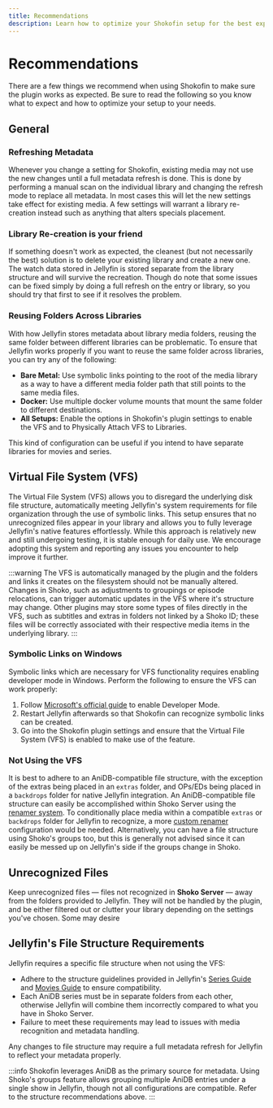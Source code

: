 ```yaml
---
title: Recommendations
description: Learn how to optimize your Shokofin setup for the best experience.
---
```


# Recommendations

There are a few things we recommend when using Shokofin to make sure the plugin works as expected. Be sure to read the
following so you know what to expect and how to optimize your setup to your needs.

## General

### Refreshing Metadata

Whenever you change a setting for Shokofin, existing media may not use the new changes until a full metadata refresh is
done. This is done by performing a manual scan on the individual library and changing the refresh mode to replace all
metadata. In most cases this will let the new settings take effect for existing media. A few settings will warrant a
library re-creation instead such as anything that alters specials placement.

### Library Re-creation is your friend

If something doesn't work as expected, the cleanest (but not necessarily the best) solution is to delete your existing
library and create a new one. The watch data stored in Jellyfin is stored separate from the library structure and will
survive the recreation. Though do note that some issues can be fixed simply by doing a full refresh on the entry or
library, so you should try that first to see if it resolves the problem.

### Reusing Folders Across Libraries

With how Jellyfin stores metadata about library media folders, reusing the same folder between different libraries can
be problematic. To ensure that Jellyfin works properly if you want to reuse the same folder across libraries, you can
try any of the following:

- **Bare Metal:** Use symbolic links pointing to the root of the media library as a way to have a different media folder
  path that still points to the same media files.
- **Docker:** Use multiple docker volume mounts that mount the same folder to different destinations.
- **All Setups:** Enable the options in Shokofin's plugin settings to enable the VFS and to Physically Attach VFS to
  Libraries.

This kind of configuration can be useful if you intend to have separate libraries for movies and series.

## Virtual File System (**VFS**)

The Virtual File System (VFS) allows you to disregard the underlying disk file structure, automatically meeting
Jellyfin's system requirements for file organization through the use of symbolic links. This setup ensures that no
unrecognized files appear in your library and allows you to fully leverage Jellyfin's native features effortlessly.
While this approach is relatively new and still undergoing testing, it is stable enough for daily use. We encourage
adopting this system and reporting any issues you encounter to help improve it further.

:::warning
The VFS is automatically managed by the plugin and the folders and links it creates on the filesystem should not be
manually altered. Changes in Shoko, such as adjustments to groupings or episode relocations, can trigger automatic
updates in the VFS where it's structure may change. Other plugins may store some types of files directly in the VFS,
such as subtitles and extras in folders not linked by a Shoko ID; these files will be correctly associated with their
respective media items in the underlying library.
:::

### Symbolic Links on Windows

Symbolic links which are necessary for VFS functionality requires enabling developer mode in Windows. Perform the
following to ensure the VFS can work properly:

1. Follow [Microsoft's official guide](https://learn.microsoft.com/en-us/windows/apps/get-started/developer-mode-features-and-debugging#use-regedit-to-enable-your-device) to enable Developer Mode.
2. Restart Jellyfin afterwards so that Shokofin can recognize symbolic links can be created.
3. Go into the Shokofin plugin settings and ensure that the Virtual File System (VFS) is enabled to make use of the
   feature.

### Not Using the VFS

It is best to adhere to an AniDB-compatible file structure, with the exception of the extras being placed in an `extras`
folder, and OPs/EDs being placed in a `backdrops` folder for native Jellyfin integration. An AniDB-compatible file
structure can easily be accomplished within Shoko Server using
the [renamer system](/shoko-server/utilities/file-rename).
To conditionally place media within a compatible `extras` or `backdrops` folder for Jellyfin to recognize, a more
[custom renamer](/renaming-plugins/available-renamers) configuration would be needed. Alternatively, you can have a file
structure using Shoko's groups too, but this is generally not advised since it can easily be messed up on Jellyfin's
side if the groups change in Shoko.

## Unrecognized Files

Keep unrecognized files — files not recognized in **Shoko Server** — away from the folders provided to Jellyfin. They
will not be handled by the plugin, and be either filtered out or clutter your library depending on the settings you've
chosen. Some may desire

## Jellyfin's File Structure Requirements

Jellyfin requires a specific file structure when not using the VFS:

- Adhere to the structure guidelines provided in Jellyfin's [Series Guide](https://jellyfin.org/docs/general/server/media/shows/) and [Movies Guide](https://jellyfin.org/docs/general/server/media/movies/) to ensure compatibility.
- Each AniDB series must be in separate folders from each other, otherwise Jellyfin will combine them incorrectly
  compared to what you have in Shoko Server.
- Failure to meet these requirements may lead to issues with media recognition and metadata handling.

Any changes to file structure may require a full metadata refresh for Jellyfin to reflect your metadata properly.

:::info
Shokofin leverages AniDB as the primary source for metadata. Using Shoko's groups feature allows grouping multiple AniDB
entries under a single show in Jellyfin, though not all configurations are compatible. Refer to the structure
recommendations above.
:::
